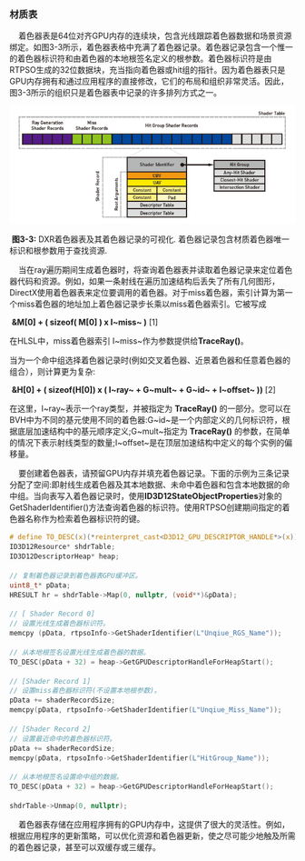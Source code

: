 ### 材质表

&nbsp;&nbsp;&nbsp;&nbsp;着色器表是64位对齐GPU内存的连续块，包含光线跟踪着色器数据和场景资源绑定。如图3-3所示，着色器表格中充满了着色器记录。着色器记录包含一个惟一的着色器标识符和由着色器的本地根签名定义的根参数。着色器标识符是由RTPSO生成的32位数据块，充当指向着色器或hit组的指针。因为着色器表只是GPU内存拥有和通过应用程序的直接修改，它们的布局和组织非常灵活。因此，图3-3所示的组织只是着色器表中记录的许多排列方式之一。&nbsp;&nbsp;

![DXR着色器表及其着色器记录](./DXR着色器表及其着色器记录.png)

​    **图3-3:** DXR着色器表及其着色器记录的可视化. 着色器记录包含材质着色器唯一标识和根参数用于查找资源.



&nbsp;&nbsp;&nbsp;&nbsp;当在ray遍历期间生成着色器时，将查询着色器表并读取着色器记录来定位着色器代码和资源。例如，如果一条射线在遍历加速结构后丢失了所有几何图形，DirectX使用着色器表来定位要调用的着色器。对于miss着色器，索引计算为第一个miss着色器的地址加上着色器记录步长乘以miss着色器索引。它被写成 

​                                                            **&M[0] + ( sizeof( M[0] ) x I~miss~  )**                                    [1]

在HLSL中，miss着色器索引 I~miss~作为参数提供给**TraceRay()**。

当为一个命中组选择着色器记录时(例如交叉着色器、近景着色器和任意着色器的组合），则计算更为复杂:

​                                  **&H[0] + ( sizeof(H[0]) x ( I~ray~ + G~mult~ + G~id~ + I~offset~ ))**                           [2]

在这里，I~ray~表示一个ray类型，并被指定为 **TraceRay()** 的一部分。您可以在BVH中为不同的基元使用不同的着色器:G~id~是一个内部定义的几何标识符，根据底层加速结构中的基元顺序定义;G~mult~指定为 **TraceRay()** 的参数，在简单的情况下表示射线类型的数量;I~offset~是在顶层加速结构中定义的每个实例的偏移量。&nbsp;&nbsp;

&nbsp;&nbsp;&nbsp;&nbsp;要创建着色器表，请预留GPU内存并填充着色器记录。下面的示例为三条记录分配了空间:即射线生成着色器及其本地数据、未命中着色器和包含本地数据的命中组。当向表写入着色器记录时，使用**ID3D12StateObjectProperties**对象的GetShaderIdentifier()方法查询着色器的标识符。使用RTPSO创建期间指定的着色器名称作为检索着色器标识符的键。&nbsp;&nbsp;

```c
# define TO_DESC(x)(*reinterpret_cast<D3D12_GPU_DESCRIPTOR_HANDLE*>(x))
ID3D12Resource* shdrTable;
ID3D12DescriptorHeap* heap;

// 复制着色器记录到着色器表GPU缓冲区。
uint8_t* pData;
HRESULT hr = shdrTable->Map(0, nullptr, (void**)&pData);

// [ Shader Record 0]
// 设置光线生成着色器标识符。
memcpy (pData, rtpsoInfo->GetShaderIdentifier(L"Unqiue_RGS_Name"));

// 从本地根签名设置光线生成着色器的数据。
TO_DESC(pData + 32) = heap->GetGPUDescriptorHandleForHeapStart();

// [Shader Record 1]
// 设置miss着色器标识符(不设置本地根参数)。
pData += shaderRecordSize;
memcpy(pData, rtpsoInfo->GetShaderIdentifier(L"Unqiue_Miss_Name"));

// [Shader Record 2]
// 设置最近命中的着色器标识符。
pData += shaderRecordSize;
memcpy(pData, rtpsoInfo->GetShaderIdentifier(L"HitGroup_Name"));

// 从本地根签名设置命中组的数据。
TO_DESC(pData + 32) = heap->GetGPUDescriptorHandleForHeapStart();

shdrTable->Unmap(0, nullptr);
```

&nbsp;&nbsp;&nbsp;&nbsp;着色器表存储在应用程序拥有的GPU内存中，这提供了很大的灵活性。例如，根据应用程序的更新策略，可以优化资源和着色器更新，使之尽可能少地触及所需的着色器记录，甚至可以双缓存或三缓存。&nbsp;&nbsp;

